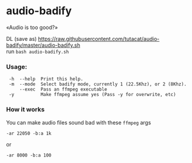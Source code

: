 # audio-badify
«Audio is too good?»

DL (save as) https://raw.githubusercontent.com/tutacat/audio-badify/master/audio-badify.sh<br>
run `bash audio-badify.sh`
### Usage:
````
 -h  --help  Print this help.
 -m  --mode  Select badify mode, currently 1 (22.5Khz), or 2 (8Khz).
     --exec  Pass an ffmpeg executable
 -y          Make ffmpeg assume yes (Pass -y for overwrite, etc)
 ````
### How it works
You can make audio files sound bad with these ```ffmpeg``` args

    -ar 22050 -b:a 1k
    
or

    -ar 8000 -b:a 100


